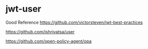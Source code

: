 # jwt-user

Good Reference
https://github.com/victorsteven/jwt-best-practices

https://github.com/ishrivatsa/user

https://github.com/open-policy-agent/opa
